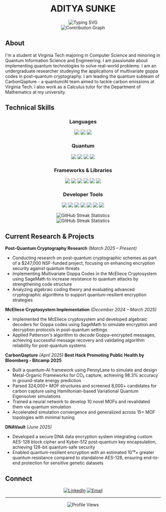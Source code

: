 <div align="center">
  <h1>ADITYA SUNKE</h1>
</div>
<div align="center">
  <img src="https://readme-typing-svg.herokuapp.com?font=Fira+Code&size=28&duration=3000&pause=1000&color=0EA5E9&center=true&vCenter=true&width=600&lines=Computer+Science;Quantum+Information+Science;Quantum+Lead+-+CarbonQapture;Undergraduate+Student+Researcher;Calculus+Tutor" alt="Typing SVG" />
</div>
<div align="center">
  <img src="https://github-readme-activity-graph.vercel.app/graph?username=adityasunke&bg_color=0d1117&color=0ea5e9&line=0ea5e9&point=ffffff&area=true&hide_border=true" alt="Contribution Graph" />
</div>

## About

I'm a student at Virginia Tech majoring in Computer Science and minoring in Quantum Information Science and Engineering. I am passionate about implementing quantum technologies to solve real-world problems. I am an undergraduate researcher studeying the applications of multivariate goppa codes in post-quantum cryptography. I am leading the quantum subteam of CarbonQapture - a quantum/AI team aimed to tackle carbon emissions at Virginia Tech. I also work as a Calculus tutor for the Department of Mathematics at my university.

## Technical Skills

<div align="center">

### Languages
<p align="center">
  <img src="https://img.shields.io/badge/Python-3776AB?style=for-the-badge&logo=python&logoColor=white" />
  <img src="https://img.shields.io/badge/Java-ED8B00?style=for-the-badge&logo=openjdk&logoColor=white" />
  <img src="https://img.shields.io/badge/C-00599C?style=for-the-badge&logo=c&logoColor=white" />
</p>

### Quantum
<p align="center">
  <img src="https://img.shields.io/badge/Qiskit-6929C4?style=for-the-badge&logo=qiskit&logoColor=white" />
  <img src="https://img.shields.io/badge/PennyLane-FF6B35?style=for-the-badge" />
  <img src="https://img.shields.io/badge/Cirq-4285F4?style=for-the-badge&logo=google&logoColor=white" />
  <img src="https://img.shields.io/badge/IBM_Quantum-052FAD?style=for-the-badge&logo=ibm&logoColor=white" />
</p>

### Frameworks & Libraries
<p align="center">
  <img src="https://img.shields.io/badge/Pandas-150458?style=for-the-badge&logo=pandas&logoColor=white" />
  <img src="https://img.shields.io/badge/NumPy-013243?style=for-the-badge&logo=numpy&logoColor=white" />
  <img src="https://img.shields.io/badge/Matplotlib-11557c?style=for-the-badge" />
  <img src="https://img.shields.io/badge/SageMath-4285F4?style=for-the-badge" />
  <img src="https://img.shields.io/badge/SciPy-8CAAE6?style=for-the-badge&logo=scipy&logoColor=white" />
  <img src="https://img.shields.io/badge/Scikit_Learn-F7931E?style=for-the-badge&logo=scikit-learn&logoColor=white" />
</p>

### Developer Tools
<p align="center">
  <img src="https://img.shields.io/badge/Git-F05032?style=for-the-badge&logo=git&logoColor=white" />
  <img src="https://img.shields.io/badge/GitHub-181717?style=for-the-badge&logo=github&logoColor=white" />
  <img src="https://img.shields.io/badge/Docker-2496ED?style=for-the-badge&logo=docker&logoColor=white" />
  <img src="https://img.shields.io/badge/VS_Code-007ACC?style=for-the-badge&logo=visualstudiocode&logoColor=white" />
  <img src="https://img.shields.io/badge/PyCharm-000000?style=for-the-badge&logo=pycharm&logoColor=white" />
  <img src="https://img.shields.io/badge/Eclipse-2C2255?style=for-the-badge&logo=eclipse&logoColor=white" />
  <img src="https://img.shields.io/badge/Jupyter-F37626?style=for-the-badge&logo=jupyter&logoColor=white" />
</p>

</div>

<div align="center">
  <img src="https://github-readme-streak-stats.herokuapp.com/?user=yourusername&theme=github-dark-blue&background=0d1117&ring=0ea5e9&fire=0ea5e9&currStreakLabel=0ea5e9&sideNums=0ea5e9&currStreakNum=ffffff&sideLabels=ffffff&dates=ffffff" alt="GitHub Streak Statistics" />
</div>

<div align="center">
  <img src="https://github-readme-streak-stats.herokuapp.com/?user=adityasunke&theme=github-dark-blue&background=0d1117&ring=0ea5e9&fire=0ea5e9&currStreakLabel=0ea5e9&sideNums=0ea5e9&currStreakNum=ffffff&sideLabels=ffffff&dates=ffffff" alt="GitHub Streak Statistics" />
</div>

## Current Research & Projects

**Post-Quantum Cryptography Research** *(March 2025 – Present)*
- Conducting research on post-quantum cryptographic schemes as part of a $247,000 NSF-funded project, focusing on enhancing encryption security against quantum threats
- Implementing Multivariate Goppa Codes in the McEliece Cryptosystem using SageMath to increase resistance to quantum attacks by strengthening code structure
- Analyzing algebraic coding theory and evaluating advanced cryptographic algorithms to support quantum-resilient encryption strategies

**McEliece Cryptosystem Implementation** *(December 2024 – March 2025)*
- Implemented the McEliece cryptosystem and developed algebraic decoders for Goppa codes using SageMath to simulate encryption and decryption protocols in post-quantum settings
- Applied Patterson's algorithm to decode Goppa-encrypted messages, achieving successful message recovery and validating algorithm reliability for post-quantum systems

**CarbonQapture** *(April 2025)*
 **Best Hack Promoting Public Health by Bloomberg - Bitcamp 2025**
- Built a quantum-AI framework using PennyLane to simulate and design Metal-Organic Frameworks for CO₂ capture, achieving 98.3% accuracy in ground-state energy prediction
- Parsed 324,000+ MOF structures and screened 8,000+ candidates for carbon capture using Hamiltonian-based Variational Quantum Eigensolver simulations
- Trained a neural network to develop 10 novel MOFs and revalidated them via quantum simulation
- Accelerated simulation convergence and generalized across 15+ MOF topologies with minimal tuning

**DNAVault** *(June 2025)*
- Developed a secure DNA data encryption system integrating custom AES-128 block cipher and Kyber-512 post-quantum key encapsulation, achieving 128-bit quantum-safe security
- Enabled quantum-resilient encryption with an estimated 10¹⁹× greater quantum resistance compared to standalone AES-128, ensuring end-to-end protection for sensitive genetic datasets

## Connect

<div align="center">

[![LinkedIn](https://img.shields.io/badge/LinkedIn-0077B5?style=for-the-badge&logo=linkedin&logoColor=white)](https://linkedin.com/in/adityasunke)
[![Email](https://img.shields.io/badge/Email-D14836?style=for-the-badge&logo=gmail&logoColor=white)](mailto:adityasunke2004@vt.edu)

</div>

---

<div align="center">
  <img src="https://komarev.com/ghpvc/?username=adityasunke&color=0ea5e9&style=for-the-badge&label=Profile+Views" alt="Profile Views" />
</div>
